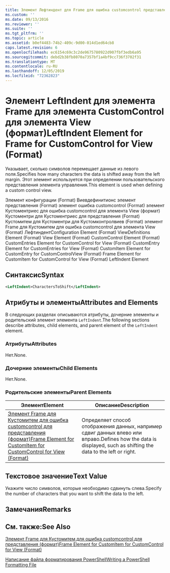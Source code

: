 ```yaml
---
title: Элемент Лефтиндент для Frame для ошибка customcontrol представления (Format) | Документация Майкрософт
ms.custom: ''
ms.date: 09/13/2016
ms.reviewer: ''
ms.suite: ''
ms.tgt_pltfrm: ''
ms.topic: article
ms.assetid: b0ef4483-74b2-409c-9d00-014d1ed64cb8
caps.latest.revision: 6
ms.openlocfilehash: ec6154c69c3c2de9675780922d907fbf3edb6a95
ms.sourcegitcommit: debd2b38fb8070a7357bf1a4bf9cc736f3702f31
ms.translationtype: MT
ms.contentlocale: ru-RU
ms.lasthandoff: 12/05/2019
ms.locfileid: "72362823"
---
```

# <a name="leftindent-element-for-frame-for-customcontrol-for-view-format"></a><span data-ttu-id="8d2b1-102">Элемент LeftIndent для элемента Frame для элемента CustomControl для элемента View (формат)</span><span class="sxs-lookup"><span data-stu-id="8d2b1-102">LeftIndent Element for Frame for CustomControl for View (Format)</span></span>

<span data-ttu-id="8d2b1-103">Указывает, сколько символов перемещает данные из левого поля.</span><span class="sxs-lookup"><span data-stu-id="8d2b1-103">Specifies how many characters the data is shifted away from the left margin.</span></span> <span data-ttu-id="8d2b1-104">Этот элемент используется при определении пользовательского представления элемента управления.</span><span class="sxs-lookup"><span data-stu-id="8d2b1-104">This element is used when defining a custom control view.</span></span>

<span data-ttu-id="8d2b1-105">Элемент конфигурации (Format) Виевдефинитионс элемент представления (Format) элемент ошибка customcontrol (Format) элемент Кустоментриес для ошибка customcontrol для элемента View (формат) Кустоментри для Кустоментриес для представления (Format) Кустомитем для Кустоментри для Кустомконтролвиев (Format) элемент Frame для Кустомитем для ошибка customcontrol для элемента View (Format) Лефтиндент</span><span class="sxs-lookup"><span data-stu-id="8d2b1-105">Configuration Element (Format) ViewDefinitions Element (Format) View Element (Format) CustomControl Element (Format) CustomEntries Element for CustomControl for View (Format) CustomEntry Element for CustomEntries for View (Format) CustomItem Element for CustomEntry for CustomControlView (Format) Frame Element for CustomItem for CustomControl for View (Format) LeftIndent Element</span></span>

## <a name="syntax"></a><span data-ttu-id="8d2b1-106">Синтаксис</span><span class="sxs-lookup"><span data-stu-id="8d2b1-106">Syntax</span></span>

```xml
<LeftIndent>CharactersToShift</LeftIndent>
```

## <a name="attributes-and-elements"></a><span data-ttu-id="8d2b1-107">Атрибуты и элементы</span><span class="sxs-lookup"><span data-stu-id="8d2b1-107">Attributes and Elements</span></span>

<span data-ttu-id="8d2b1-108">В следующих разделах описываются атрибуты, дочерние элементы и родительский элемент элемента `LeftIndent`.</span><span class="sxs-lookup"><span data-stu-id="8d2b1-108">The following sections describe attributes, child elements, and parent element of the `LeftIndent` element.</span></span>

### <a name="attributes"></a><span data-ttu-id="8d2b1-109">Атрибуты</span><span class="sxs-lookup"><span data-stu-id="8d2b1-109">Attributes</span></span>

<span data-ttu-id="8d2b1-110">Нет.</span><span class="sxs-lookup"><span data-stu-id="8d2b1-110">None.</span></span>

### <a name="child-elements"></a><span data-ttu-id="8d2b1-111">Дочерние элементы</span><span class="sxs-lookup"><span data-stu-id="8d2b1-111">Child Elements</span></span>

<span data-ttu-id="8d2b1-112">Нет.</span><span class="sxs-lookup"><span data-stu-id="8d2b1-112">None.</span></span>

### <a name="parent-elements"></a><span data-ttu-id="8d2b1-113">Родительские элементы</span><span class="sxs-lookup"><span data-stu-id="8d2b1-113">Parent Elements</span></span>

|<span data-ttu-id="8d2b1-114">Элемент</span><span class="sxs-lookup"><span data-stu-id="8d2b1-114">Element</span></span>|<span data-ttu-id="8d2b1-115">Описание</span><span class="sxs-lookup"><span data-stu-id="8d2b1-115">Description</span></span>|
|-------------|-----------------|
|[<span data-ttu-id="8d2b1-116">Элемент Frame для Кустомитем для ошибка customcontrol для представления (формат)</span><span class="sxs-lookup"><span data-stu-id="8d2b1-116">Frame Element for CustomItem for CustomControl for View (Format)</span></span>](./frame-element-for-customitem-for-customcontrol-for-view-format.md)|<span data-ttu-id="8d2b1-117">Определяет способ отображения данных, например сдвиг данных влево или вправо.</span><span class="sxs-lookup"><span data-stu-id="8d2b1-117">Defines how the data is displayed, such as shifting the data to the left or right.</span></span>|

## <a name="text-value"></a><span data-ttu-id="8d2b1-118">Текстовое значение</span><span class="sxs-lookup"><span data-stu-id="8d2b1-118">Text Value</span></span>

<span data-ttu-id="8d2b1-119">Укажите число символов, которые необходимо сдвинуть слева.</span><span class="sxs-lookup"><span data-stu-id="8d2b1-119">Specify the number of characters that you want to shift the data to the left.</span></span>

## <a name="remarks"></a><span data-ttu-id="8d2b1-120">Замечания</span><span class="sxs-lookup"><span data-stu-id="8d2b1-120">Remarks</span></span>

## <a name="see-also"></a><span data-ttu-id="8d2b1-121">См. также:</span><span class="sxs-lookup"><span data-stu-id="8d2b1-121">See Also</span></span>

[<span data-ttu-id="8d2b1-122">Элемент Frame для Кустомитем для ошибка customcontrol для представления (формат)</span><span class="sxs-lookup"><span data-stu-id="8d2b1-122">Frame Element for CustomItem for CustomControl for View (Format)</span></span>](./frame-element-for-customitem-for-customcontrol-for-view-format.md)

[<span data-ttu-id="8d2b1-123">Написание файла форматирования PowerShell</span><span class="sxs-lookup"><span data-stu-id="8d2b1-123">Writing a PowerShell Formatting File</span></span>](./writing-a-powershell-formatting-file.md)
